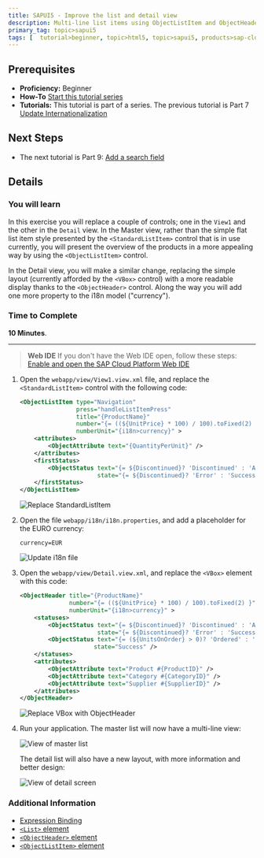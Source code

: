 ```yaml
---
title: SAPUI5 - Improve the list and detail view
description: Multi-line list items using ObjectListItem and ObjectHeader controls
primary_tag: topic>sapui5
tags: [  tutorial>beginner, topic>html5, topic>sapui5, products>sap-cloud-platform ]
---
```

## Prerequisites  
- **Proficiency:** Beginner
- **How-To** [Start this tutorial series](https://www.sap.com/developer/tutorials/sapui5-webide-open-webide.html)
- **Tutorials:** This tutorial is part of a series.  The previous tutorial is Part 7 [Update Internationalization](https://www.sap.com/developer/tutorials/sapui5-webide-update-internationalization.html)

## Next Steps
 - The next tutorial is Part 9: [Add a search field](https://www.sap.com/developer/tutorials/sapui5-webide-add-search-field.html)

## Details
### You will learn  
In this exercise you will replace a couple of controls; one in the `View1` and the other in the `Detail` view. In the Master view, rather than the simple flat list item style presented by the `<StandardListItem>` control that is in use currently, you will present the overview of the products in a more appealing way by using the `<ObjectListItem>` control.
In the Detail view, you will make a similar change, replacing the simple layout (currently afforded by the `<VBox>` control) with a more readable display thanks to the `<ObjectHeader>` control. Along the way you will add one more property to the i18n model ("currency").

### Time to Complete
**10 Minutes**.

---
>  **Web IDE** If you don't have the Web IDE open, follow these steps: [Enable and open the SAP Cloud Platform Web IDE](https://www.sap.com/developer/tutorials/sapui5-webide-open-webide.html)


1.  Open the `webapp/view/View1.view.xml` file, and replace the `<StandardListItem>` control with the following code:

    ```xml
    <ObjectListItem type="Navigation"                    press="handleListItemPress"                    title="{ProductName}"                    number="{= ((${UnitPrice} * 100) / 100).toFixed(2) }"                    numberUnit="{i18n>currency}" >    	<attributes>    		<ObjectAttribute text="{QuantityPerUnit}" />    	</attributes>    	<firstStatus>    		<ObjectStatus text="{= ${Discontinued}? 'Discontinued' : 'Available' }"
                          state="{= ${Discontinued}? 'Error' : 'Success' }" />    	</firstStatus>    </ObjectListItem>
    ```

    ![Replace StandardListItem](1.png)

2.  Open the file `webapp/i18n/i18n.properties`, and add a placeholder for the EURO currency:

    ```
    currency=EUR
    ```

    ![Update i18n file](2.png)

3.  Open the `webapp/view/Detail.view.xml`, and replace the `<VBox>` element with this code:

    ```xml
    <ObjectHeader title="{ProductName}"	              number="{= ((${UnitPrice} * 100) / 100).toFixed(2) }"	              numberUnit="{i18n>currency}" >		<statuses>			<ObjectStatus text="{= ${Discontinued}? 'Discontinued' : 'Available' }"		                  state="{= ${Discontinued}? 'Error' : 'Success' }" />			<ObjectStatus text="{= (${UnitsOnOrder} > 0)? 'Ordered' : '' }"		                 state="Success" />		</statuses>		<attributes>			<ObjectAttribute text="Product #{ProductID}" />			<ObjectAttribute text="Category #{CategoryID}" />			<ObjectAttribute text="Supplier #{SupplierID}" />		</attributes>	</ObjectHeader>
	```

    ![Replace VBox with ObjectHeader](3.png)

4.  Run your application.  The master list will now have a multi-line view:

	 ![View of master list](4a.png)

    The detail list will also have a new layout, with more information and better design:

	 ![View of detail screen](4b.png)


### Additional Information
- [Expression Binding](http://anz.mygraebe.de/new-ui5/#7)
- [`<List>` element](https://sapui5.hana.ondemand.com/explored.html#/entity/sap.m.List/samples)
- [`<ObjectHeader>` element](https://sapui5.hana.ondemand.com/explored.html#/entity/sap.m.ObjectHeader/samples)
- [`<ObjectListItem>` element](https://sapui5.hana.ondemand.com/explored.html#/entity/sap.m.ObjectListItem/samples)
